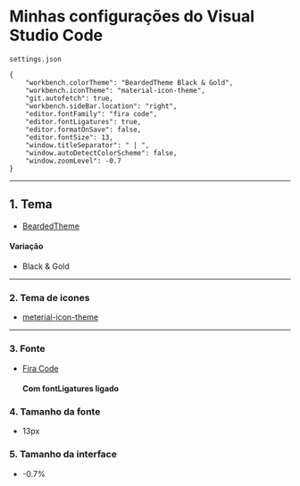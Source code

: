 # Minhas configurações do Visual Studio Code

`settings.json`

```
{
    "workbench.colorTheme": "BeardedTheme Black & Gold",
    "workbench.iconTheme": "material-icon-theme",
    "git.autofetch": true,
    "workbench.sideBar.location": "right",
    "editor.fontFamily": "fira code",
    "editor.fontLigatures": true,
    "editor.formatOnSave": false,
    "editor.fontSize": 13,
    "window.titleSeparator": " | ",
    "window.autoDetectColorScheme": false,
    "window.zoomLevel": -0.7
}
```

___

## 1. Tema 
* [BeardedTheme](https://github.com/BeardedBear/bearded-theme)

#### Variação 
* Black & Gold

___

### 2. Tema de icones
* [meterial-icon-theme](https://github.com/PKief/vscode-material-icon-theme)

___

### 3. Fonte
* [Fira Code](https://github.com/tonsky/FiraCode)
  
   #### Com fontLigatures ligado
   
### 4. Tamanho da fonte
* 13px

### 5. Tamanho da interface
* -0.7%
